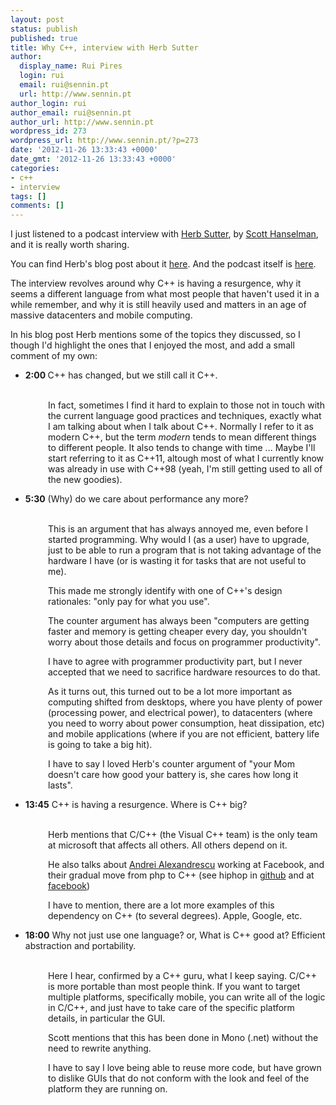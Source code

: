```yaml
---
layout: post
status: publish
published: true
title: Why C++, interview with Herb Sutter
author:
  display_name: Rui Pires
  login: rui
  email: rui@sennin.pt
  url: http://www.sennin.pt
author_login: rui
author_email: rui@sennin.pt
author_url: http://www.sennin.pt
wordpress_id: 273
wordpress_url: http://www.sennin.pt/?p=273
date: '2012-11-26 13:33:43 +0000'
date_gmt: '2012-11-26 13:33:43 +0000'
categories:
- c++
- interview
tags: []
comments: []
---
```

<p>I just listened to a podcast interview with <a href="http://www.herbsutter.com">Herb Sutter</a>, by <a href="http://www.hanselminutes.com/">Scott Hanselman</a>, and it is really worth sharing.</p>
<p>You can find Herb's blog post about it <a href="http://herbsutter.com/2012/11/24/podcast-interview-on-hanselminutes/  ">here</a>. And the podcast itself is <a href="http://www.hanselminutes.com/346/why-c-with-herb-sutter  ">here</a>.</p>
<p>The interview revolves around why C++ is having a resurgence, why it seems a different language from what most people that haven't used it in a while remember, and why it is still heavily used and matters in an age of massive datacenters and mobile computing.</p>
<p>In his blog post Herb mentions some of the topics they discussed, so I though I'd highlight the ones that I enjoyed the most, and add a small comment of my own:</p>
<ul>
<li><strong>2:00&nbsp;</strong>C++ has changed, but we still call it C++.</li><br />
</ul></p>
<p style="padding-left: 60px;">In fact, sometimes I find it hard to explain to those not in touch with the current language good practices and techniques, exactly what I am talking about when I talk about C++. Normally I refer to it as modern C++, but the term <em>modern</em> tends to mean different things to different people. It also tends to change with time ... Maybe I'll start referring to it as C++11, altough most of what I currently know was already in use with C++98 (yeah, I'm still getting used to all of the new goodies).</p></p>
<ul>
<li><strong>5:30</strong>&nbsp;(Why) do we care about performance any more?</li><br />
</ul></p>
<p style="padding-left: 60px;">This is an argument that has always annoyed me, even before I started programming. Why would I (as a user) have to upgrade, just to be able to run a program that is not taking advantage of the hardware I have (or is wasting it for tasks that are not useful to me).</p></p>
<p style="padding-left: 60px;">This made me strongly identify with one of C++'s design rationales: "only pay for what you use".</p></p>
<p style="padding-left: 60px;">The counter argument has always been "computers are getting faster and memory is getting cheaper every day, you shouldn't worry about those details and focus on programmer productivity".</p></p>
<p style="padding-left: 60px;">I have to agree with programmer productivity part, but I never accepted that we need to sacrifice hardware resources to do that.</p></p>
<p style="padding-left: 60px;">As it turns out, this turned out to be a lot more important as computing shifted from desktops, where you have plenty of power (processing power, and electrical power), to datacenters (where you need to worry about power consumption, heat dissipation, etc) and mobile applications (where if you are not efficient, battery life is going to take a big hit).</p></p>
<p style="padding-left: 60px;">I have to say I loved Herb's counter argument of "your Mom doesn't care how good your battery is, she cares how long it lasts".</p></p>
<ul>
<li><strong>13:45</strong>&nbsp;C++ is having a resurgence. Where is C++ big?</li><br />
</ul></p>
<p style="padding-left: 60px;">Herb mentions that C/C++ (the Visual C++ team) is the only team at microsoft that affects all others. All others depend on it.</p></p>
<p style="padding-left: 60px;">He also talks about <a href="http://erdani.com/">Andrei Alexandrescu</a> working at Facebook, and their gradual move from php to C++ (see hiphop in <a href="https://github.com/facebook/hiphop-php/wiki  ">github</a> and at <a href="https://developers.facebook.com/blog/post/2010/02/02/hiphop-for-php--move-fast/  ">facebook</a>)</p></p>
<p style="padding-left: 60px;">I have to mention, there are a lot more examples of this dependency on C++ (to several degrees). Apple, Google, etc.</p></p>
<ul>
<li><strong>18:00</strong>&nbsp;Why not just use one language? or, What is C++ good at? Efficient abstraction and portability.</li><br />
</ul></p>
<p style="padding-left: 60px;">Here I hear, confirmed by a C++ guru, what I keep saying. C/C++ is more portable than most people think. If you want to target multiple platforms, specifically mobile, you can write all of the logic in C/C++, and just have to take care of the specific platform details, in particular the GUI.</p></p>
<p style="padding-left: 60px;">Scott mentions that this has been done in Mono (.net) without the need to rewrite anything.</p></p>
<p style="padding-left: 60px;">I have to say I love being able to reuse more code, but have grown to dislike GUIs that do not conform with the look and feel of the platform they are running on.</p></p>
